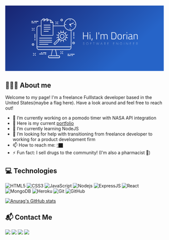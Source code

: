 ![image](images/cover.png)

## 👨🏾‍💻 About me

Welcome to my page! I'm a freelance Fulllstack developer based in the United States(maybe a flag here). Have a look around and feel free to reach out!

- 🔭 I’m currently working on a pomodo timer with NASA API integration
- 💼 Here is my current [portfolio](https://dorianedwards.dev/)
- 🌱 I’m currently learning NodeJS
- 🤔 I’m looking for help with transitioning from freelance developer to working for a product development firm
- 📫 How to reach me: [👇🏿](#-contact-me)
- ⚡ Fun fact: I sell drugs to the community! (I'm also a pharmacist 💊)

## 💻 Technologies

![HTML5](https://img.shields.io/badge/-HTML5-E34F26?style=flat&logo=html5&logoColor=white)
![CSS3](https://img.shields.io/badge/-CSS3-1572B6?style=flat&logo=css3)
![JavaScript](https://img.shields.io/badge/-JavaScript-black?style=flat&logo=javascript)
![Nodejs](https://img.shields.io/badge/-Nodejs-green?logoColor=black&style=flat&logo=Node.js)
![ExpressJS](https://img.shields.io/badge/-Express-black?logoColor=green&style=flat&logo=Express)
![React](https://img.shields.io/badge/-React-blue?style=flat&logo=react)
![MongoDB](https://img.shields.io/badge/-MongoDB-black?style=flat&logo=mongodb)
![Heroku](https://img.shields.io/badge/-Heroku-430098?style=flat&logo=heroku)
![Git](https://img.shields.io/badge/-Git-black?style=flat&logo=git)
![GitHub](https://img.shields.io/badge/-GitHub-181717?style=flat&logo=github)

[![Anurag's GitHub stats](https://github-readme-stats.vercel.app/api?username=dorian-edwards)](https://github.com/dorian-edwards/github-readme-stats)

<!-- ## 🏗 Projects

|                                                                                      |                                                                      |
| :----------------------------------------------------------------------------------: | :------------------------------------------------------------------: |
|           [![](images/portfolio.gif)](https://dorianedwards.netlify.app/)            |      [![](images/wealthgap.gif)](https://wealthgap.netlify.app)      |
|       [![](images/consoleblog.gif) ](https://console-dot-blog.herokuapp.com/)        |     [![](images/blog.gif) ](https://blog-roan-kappa.vercel.app/)     |
| [![](images/restaurant.gif) ](https://dorian-edwards.github.io/restaurant-template/) | [![](images/fastclosures.gif) ](http://foreclosuresdev.com/home.php) | -->

## 📬 Contact Me

<a href='https://www.linkedin.com/in/dorian-edwards/'>![](https://img.shields.io/badge/LinkedIn-0077B5?style=for-the-badge&logo=linkedin&logoColor=white)</a>
<a href='https://twitter.com/dorian_dev'>![](https://img.shields.io/badge/Twitter-1DA1F2?style=for-the-badge&logo=twitter&logoColor=white)</a>
<a href='https://angel.co/u/dorian-edwards-2'>![](https://img.shields.io/badge/AngelList-f2f8ff?style=for-the-badge&logo=angellist&logoColor=black)</a>
<a href='mailto:de.pharmd2018@gmail.com'>![](https://img.shields.io/badge/Gmail-D14836?style=for-the-badge&logo=gmail&logoColor=white)</a>
